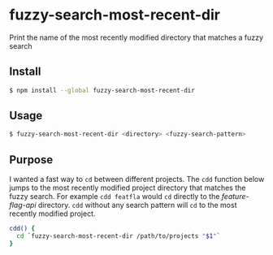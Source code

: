 # fuzzy-search-most-recent-dir

Print the name of the most recently modified directory that matches a fuzzy search


## Install

```sh
$ npm install --global fuzzy-search-most-recent-dir
```


## Usage

```sh
$ fuzzy-search-most-recent-dir <directory> <fuzzy-search-pattern>
```


## Purpose

I wanted a fast way to `cd` between different projects.
The `cdd` function below jumps to the most recently modified project directory that matches the fuzzy search.
For example `cdd featfla` would `cd` directly to the _feature-flag-api_ directory.
`cdd` without any search pattern will `cd` to the most recently modified project.

```sh
cdd() {
  cd `fuzzy-search-most-recent-dir /path/to/projects "$1"`
}
```
